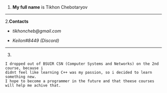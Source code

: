 
  1. __My full name__ is Tikhon Chebotaryov
---
  2.__Contacts__
   * _tikhoncheb@gmail.com_
     
   * _Keilon#8449 (Discord)_
   ---

  3.
  ```
  I dropped out of BSUIR CSN (Computer Systems and Networks) on the 2nd course, because i
  didnt feel like learning C++ was my passion, so i decided to learn something new.
  I hope to become a programmer in the future and that theese courses
  will help me achive that.
  